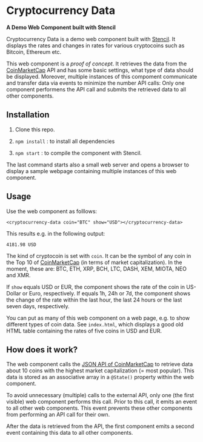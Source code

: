 # Cryptocurrency Data

**A Demo Web Component built with Stencil**

Cryptocurrency Data is a demo web component built with [Stencil](https://stenciljs.com/). It displays the rates and changes in rates for various cryptocoins such as Bitcoin, Ethereum etc.

This web component is a *proof of concept*. It retrieves the data from the [CoinMarketCap](https://coinmarketcap.com) API and has some basic settings, what type of data should be displayed. Moreover, multiple instances of this compoment communicate and transfer data via events to minimize the number API calls: Only one component performens the API call and submits the retrieved data to all other components.

## Installation

1. Clone this repo.

2. `npm install` : to install all dependencies

3. `npm start` : to compile the component with Stencil.

The last command starts also a small web server and opens a browser to display a sample webpage containing multiple instances of this web component.

## Usage

Use the web component as folllows:

~~~~ {.html}
<cryptocurrency-data coin="BTC" show="USD"></cryptocurrency-data>
~~~~

This results e.g. in the following output:

~~~~ {.html}
4181.98 USD
~~~~

The kind of cryptocoin is set with `coin`. It can be the symbol of any coin in the Top 10 of [CoinMarketCap](https://coinmarketcap.com) (in terms of market capitalization). In the moment, these are: BTC, ETH, XRP, BCH, LTC, DASH, XEM, MIOTA, NEO and XMR.

If `show` equals USD or EUR, the component shows the rate of the coin in US-Dollar or Euro, respectively. If equals 1h, 24h or 7d, the component shows the change of the rate within the last hour, the last 24 hours or the last seven days, respectively.

You can put as many of this web component on a web page, e.g. to show different types of coin data. See `index.html`, which displays a good old HTML table containing the rates of five coins in USD and EUR.

## How does it work?

The web component calls the [JSON API of CoinMarketCap](https://coinmarketcap.com/api/) to retrieve data about 10 coins with the highest market capitalization (= most popular). This data is stored as an associative array in a `@State()` property within the web component.

To avoid unnecessary (multiple) calls to the external API, only one (the first visible) web component performs this call. Prior to this call, it emits an event to all other web components. This event prevents these other components from performing an API call for their own.

After the data is retrieved from the API, the first component emits a second event containing this data to all other components.
